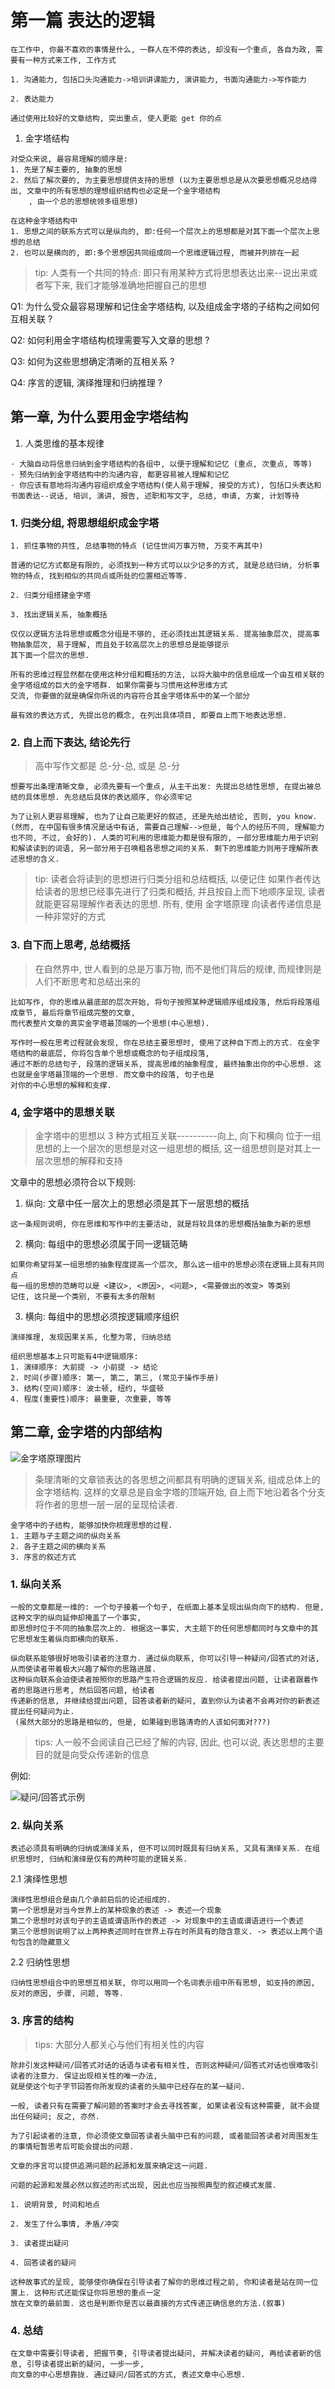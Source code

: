 # 第一篇 表达的逻辑

```start
在工作中, 你最不喜欢的事情是什么, 一群人在不停的表达, 却没有一个重点, 各自为政, 需要有一种方式来工作, 工作方式

1. 沟通能力, 包括口头沟通能力->培训讲课能力, 演讲能力, 书面沟通能力->写作能力

2. 表达能力

通过使用比较好的文章结构, 突出重点, 使人更能 get 你的点
```

1. 金字塔结构

```金字塔结构
对受众来说, 最容易理解的顺序是:
1. 先是了解主要的, 抽象的思想
2. 然后了解次要的, 为主要思想提供支持的思想 (以为主要思想总是从次要思想概况总结得出, 文章中的所有思想的理想组织结构也必定是一个金字塔结构
    , 由一个总的思想统领多组思想)

在这种金字塔结构中
1. 思想之间的联系方式可以是纵向的, 即:任何一个层次上的思想都是对其下面一个层次上思想的总结
2. 也可以是横向的, 即:多个思想因共同组成同一个思维逻辑过程, 而被并列排在一起
```

> tip: 人类有一个共同的特点: 即只有用某种方式将思想表达出来--说出来或者写下来, 我们才能够准确地把握自己的思想

Q1: 为什么受众最容易理解和记住金字塔结构, 以及组成金字塔的子结构之间如何互相关联 ?

Q2: 如何利用金字塔结构梳理需要写入文章的思想 ?

Q3: 如何为这些思想确定清晰的互相关系 ?

Q4: 序言的逻辑, 演绎推理和归纳推理 ?

## 第一章, 为什么要用金字塔结构

1. 人类思维的基本规律

```人类思维的基本规律
· 大脑自动将信息归纳到金字塔结构的各组中, 以便于理解和记忆 (重点, 次重点, 等等)
· 预先归纳到金字塔结构中的沟通内容, 都更容易被人理解和记忆
· 你应该有意地将沟通内容组织成金字塔结构(使人易于理解, 接受的方式), 包括口头表达和书面表达--说话, 培训, 演讲, 报告, 述职和写文字, 总结, 申请, 方案, 计划等待
```

### 1. 归类分组, 将思想组织成金字塔

```归类分组
1. 抓住事物的共性, 总结事物的特点 (记住世间万事万物, 万变不离其中)

普通的记忆方式都是有限的, 必须找到一种方式可以以少记多的方式, 就是总结归纳, 分析事物的特点, 找到相似的共同点或所处的位置相近等等.

2. 归类分组搭建金字塔

3. 找出逻辑关系, 抽象概括

仅仅以逻辑方法将思想或概念分组是不够的, 还必须找出其逻辑关系. 提高抽象层次, 提高事物抽象层次, 易于理解, 而且处于较高层次上的思想总是能够提示
其下面一个层次的思想.

所有的思维过程显然都在使用这种分组和概括的方法, 以将大脑中的信息组成一个由互相关联的金字塔组成的巨大的金字塔群. 如果你需要与习惯用这种思维方式
交流, 你要做的就是确保你所说的内容符合其金字塔体系中的某一个部分

最有效的表达方式, 先提出总的概念, 在列出具体项目, 即要自上而下地表达思想.

```

### 2. 自上而下表达, 结论先行

> 高中写作文都是 总-分-总, 或是 总-分

```自上而下表达, 结论先行
想要写出条理清晰文章, 必须先要有一个重点, 从主干出发: 先提出总结性思想, 在提出被总结的具体思想. 先总结后具体的表达顺序, 你必须牢记

为了让别人更容易理解, 也为了让自己能更好的叙述, 还是先给出结论, 否则, you know. (然而, 在中国有很多情况是话中有话, 需要自己理解-->但是, 每个人的经历不同, 理解能力也不同, 不过, 会好的). 人类的可利用的思维能力都是很有限的, 一部分思维能力用于识别和解读读到的词语, 另一部分用于召唤粗各思想之间的关系. 剩下的思维能力则用于理解所表述思想的含义.

```

> tip: 读者会将读到的思想进行归类分组和总结概括, 以便记住
> 如果作者传达给读者的思想已经事先进行了归类和概括, 并且按自上而下地顺序呈现, 读者就能更容易理解作者表达的思想. 所有, 使用 金字塔原理
> 向读者传递信息是一种非常好的方式

### 3. 自下而上思考, 总结概括

> 在自然界中, 世人看到的总是万事万物, 而不是他们背后的规律, 而规律则是人们不断思考和总结出来的

```自下而上思考, 总结概括
比如写作, 你的思维从最底部的层次开始, 将句子按照某种逻辑顺序组成段落, 然后将段落组成章节, 最后将章节组成完整的文章,
而代表整片文章的真实金字塔最顶端的一个思想(中心思想).

写作时一般在思考过程就会发现, 你在总结主要思想时, 使用了这种自下而上的方式. 在金字塔结构的最底层, 你将包含单个思想或概念的句子组成段落,
通过不断的总结句子, 段落的逻辑关系, 提高思维的抽象程度, 最终抽象出你的中心思想. 这也就是金字塔最顶端的一个思想. 而文章中的段落, 句子也是
对你的中心思想的解释和支撑.
```

### 4, 金字塔中的思想关联

> 金字塔中的思想以 3 种方式相互关联----------向上, 向下和横向
> 位于一组思想的上一个层次的思想是对这一组思想的概括, 这一组思想则是对其上一层次思想的解释和支持

文章中的思想必须符合以下规则:

1. 纵向: 文章中任一层次上的思想必须是其下一层思想的概括

```纵向
这一条规则说明, 你在思维和写作中的主要活动, 就是将较具体的思想概括抽象为新的思想
```

2. 横向: 每组中的思想必须属于同一逻辑范畴

```横向1
如果你希望将某一组思想的抽象程度提高一个层次, 那么这一组中的思想必须在逻辑上具有共同点
每一组的思想的范畴可以是 <建议>, <原因>, <问题>, <需要做出的改变> 等类别
记住, 这只是一个类别, 不要有太多的限制
```

3. 横向: 每组中的思想必须按逻辑顺序组织

```横向2
演绎推理, 发现因果关系, 化整为零, 归纳总结

组织思想基本上只可能有4中逻辑顺序:
1. 演绎顺序: 大前提 -> 小前提 -> 结论
2. 时间(步骤)顺序: 第一, 第二, 第三, (常见于操作手册)
3. 结构(空间)顺序: 波士顿, 纽约, 华盛顿
4. 程度(重要性)顺序: 最重要, 次重要, 等等
```

## 第二章, 金字塔的内部结构

![金字塔原理图片](.\image\金字塔原理结构图.png)

> 条理清晰的文章锁表达的各思想之间都具有明确的逻辑关系, 组成总体上的金字塔结构. 这样的文章总是自金字塔的顶端开始,
>自上而下地沿着各个分支将作者的思想一层一层的呈现给读者.

```金字塔中子结构
金字塔中的子结构, 能够加快你梳理思想的过程.
1. 主题与子主题之间的纵向关系
2. 各子主题之间的横向关系
3. 序言的叙述方式
```

### 1. 纵向关系

```纵向关系
一般的文章都是一维的: 一个句子接着一个句子, 在纸面上基本呈现出纵向向下的结构. 但是, 这种文字的纵向延伸却掩盖了一个事实,
即思想时位于不同的抽象层次上的. 根据这一事实, 大主题下的任何思想都同时与文章中的其它思想发生着纵向即横向的联系.

纵向联系能够很好地吸引读者的注意力. 通过纵向联系, 你可以引导一种疑问/回答式的对话, 从而使读者带着极大兴趣了解你的思路进展.
这种纵向联系会迫使读者按照你的思路产生符合逻辑的反应. 给读者提出问题, 让读者跟着作者的思路进行思考, 然后回答问题, 给读者
传递新的信息, 并继续给提出问题, 回答读者新的疑问, 直到你认为读者不会再对你的新表述提出任何疑问为止.
 (虽然大部分的思路是相似的, 但是, 如果碰到思路清奇的人该如何面对???)
```

> tips: 人一般不会阅读自己已经了解的内容, 因此, 也可以说, 表达思想的主要目的就是向受众传递新的信息

例如:

![疑问/回答式示例](.\image\疑问回答式示例.jpeg)

### 2. 纵向关系

```横向关系
表述必须具有明确的归纳或演绎关系, 但不可以同时既具有归纳关系, 又具有演绎关系. 在组织思想时, 归纳和演绎是仅有的两种可能的逻辑关系.
```

2.1 演绎性思想

```演绎性思想
演绎性思想组合是由几个承前启后的论述组成的.
第一个思想是对当今世界上的某种现象的表述 -> 表述一个现象
第二个思想时对该句子的主语或谓语所作的表述 -> 对现象中的主语或谓语进行一个表述
第三个思想则说明了以上两种表述同时在世界上存在时所具有的隐含意义. -> 表述以上两个语句包含的隐藏意义
```

2.2 归纳性思想

```归纳性思想
归纳性思想组合中的思想互相关联, 你可以用同一个名词表示组中所有思想, 如支持的原因, 反对的原因, 步骤, 问题, 等等.
```

### 3. 序言的结构

>tips: 大部分人都关心与他们有相关性的内容

```序言的结构
除非引发这种疑问/回答式对话的话语与读者有相关性, 否则这种疑问/回答式对话也很难吸引读者的注意力. 保证出现相关性的唯一办法,
就是使这个句子字节回答你所发现的读者的头脑中已经存在的某一疑问.

一般, 读者只有在需要了解问题的答案时才会去寻找答案, 如果读者没有这种需要, 就不会提出任何疑问; 反之, 亦然.

为了引起读者的注意, 你必须使文章回答读者头脑中已有的问题, 或者能回答读者对周围发生的事情短暂思考后可能会提出的问题.

文章的序言可以提供追溯问题的起源和发展来确定这一问题.

问题的起源和发展必然以叙述的形式出现, 因此也应当按照典型的叙述模式发展.

1. 说明背景, 时间和地点

2. 发生了什么事情, 矛盾/冲突

3. 读者提出疑问

4. 回答读者的疑问

这种故事式的呈现, 能够使你确保在引导读者了解你的思维过程之前, 你和读者是站在同一位置上. 这种形式还能保证你将思想的重点一定
放在文章的最前面. 这也是判断你是否以最直接的方式传递正确信息的方法.(叙事)
```

### 4. 总结

```总结
在文章中需要引导读者, 把握节奏, 引导读者提出疑问, 并解决读者的疑问, 再给读者新的信息, 引导读者提出新的疑问, 一步一步,
向文章的中心思想靠拢. 通过疑问/回答式的方式, 表述文章中心思想.
```
